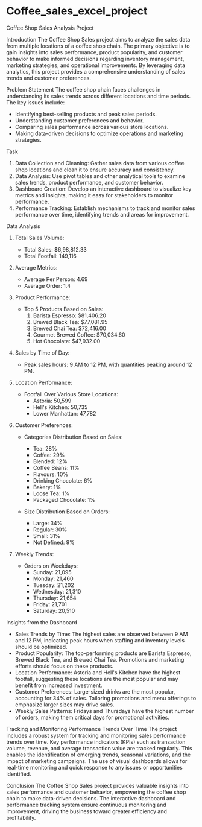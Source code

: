 # Coffee_sales_excel_project

Coffee Shop Sales Analysis Project

Introduction
The Coffee Shop Sales project aims to analyze the sales data from multiple locations of a coffee shop chain. The primary objective is to gain insights into sales performance, product popularity, and customer behavior to make informed decisions regarding inventory management, marketing strategies, and operational improvements. By leveraging data analytics, this project provides a comprehensive understanding of sales trends and customer preferences.

Problem Statement
The coffee shop chain faces challenges in understanding its sales trends across different locations and time periods. The key issues include:
- Identifying best-selling products and peak sales periods.
- Understanding customer preferences and behavior.
- Comparing sales performance across various store locations.
- Making data-driven decisions to optimize operations and marketing strategies.

Task
1. Data Collection and Cleaning: Gather sales data from various coffee shop locations and clean it to ensure accuracy and consistency.
2. Data Analysis: Use pivot tables and other analytical tools to examine sales trends, product performance, and customer behavior.
3. Dashboard Creation: Develop an interactive dashboard to visualize key metrics and insights, making it easy for stakeholders to monitor performance.
4. Performance Tracking: Establish mechanisms to track and monitor sales performance over time, identifying trends and areas for improvement.

Data Analysis
1. Total Sales Volume:
   - Total Sales: $6,98,812.33
   - Total Footfall: 149,116

2. Average Metrics:
   - Average Per Person: 4.69
   - Average Order: 1.4

3. Product Performance:
   - Top 5 Products Based on Sales:
     1. Barista Espresso: $81,406.20
     2. Brewed Black Tea: $77,081.95
     3. Brewed Chai Tea: $72,416.00
     4. Gourmet Brewed Coffee: $70,034.60
     5. Hot Chocolate: $47,932.00

4. Sales by Time of Day:
   - Peak sales hours: 9 AM to 12 PM, with quantities peaking around 12 PM.

5. Location Performance:
   - Footfall Over Various Store Locations:
     - Astoria: 50,599
     - Hell's Kitchen: 50,735
     - Lower Manhattan: 47,782

6. Customer Preferences:
   - Categories Distribution Based on Sales:
     - Tea: 28%
     - Coffee: 29%
     - Blended: 12%
     - Coffee Beans: 11%
     - Flavours: 10%
     - Drinking Chocolate: 6%
     - Bakery: 1%
     - Loose Tea: 1%
     - Packaged Chocolate: 1%

   - Size Distribution Based on Orders:
     - Large: 34%
     - Regular: 30%
     - Small: 31%
     - Not Defined: 9%

7. Weekly Trends:
   - Orders on Weekdays:
     - Sunday: 21,095
     - Monday: 21,460
     - Tuesday: 21,202
     - Wednesday: 21,310
     - Thursday: 21,654
     - Friday: 21,701
     - Saturday: 20,510

Insights from the Dashboard
- Sales Trends by Time: The highest sales are observed between 9 AM and 12 PM, indicating peak hours when staffing and inventory levels should be optimized.
- Product Popularity: The top-performing products are Barista Espresso, Brewed Black Tea, and Brewed Chai Tea. Promotions and marketing efforts should focus on these products.
- Location Performance: Astoria and Hell's Kitchen have the highest footfall, suggesting these locations are the most popular and may benefit from increased investment.
- Customer Preferences: Large-sized drinks are the most popular, accounting for 34% of sales. Tailoring promotions and menu offerings to emphasize larger sizes may drive sales.
- Weekly Sales Patterns: Fridays and Thursdays have the highest number of orders, making them critical days for promotional activities.

Tracking and Monitoring Performance Trends Over Time
The project includes a robust system for tracking and monitoring sales performance trends over time. Key performance indicators (KPIs) such as transaction volume, revenue, and average transaction value are tracked regularly. This enables the identification of emerging trends, seasonal variations, and the impact of marketing campaigns. The use of visual dashboards allows for real-time monitoring and quick response to any issues or opportunities identified.

Conclusion
The Coffee Shop Sales project provides valuable insights into sales performance and customer behavior, empowering the coffee shop chain to make data-driven decisions. The interactive dashboard and performance tracking system ensure continuous monitoring and improvement, driving the business toward greater efficiency and profitability.

